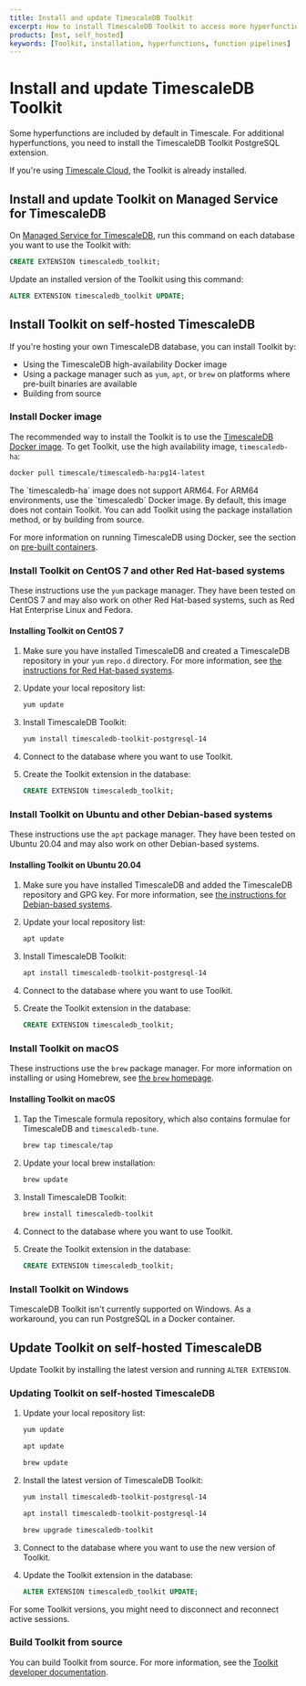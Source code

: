 ```yaml
---
title: Install and update TimescaleDB Toolkit
excerpt: How to install TimescaleDB Toolkit to access more hyperfunctions and function pipelines
products: [mst, self_hosted]
keywords: [Toolkit, installation, hyperfunctions, function pipelines]
---
```


# Install and update TimescaleDB Toolkit

Some hyperfunctions are included by default in Timescale. For additional
hyperfunctions, you need to install the TimescaleDB Toolkit PostgreSQL
extension.

If you're using [Timescale Cloud][cloud], the Toolkit is already installed.

## Install and update Toolkit on Managed Service for TimescaleDB

On [Managed Service for TimescaleDB][mst], run this command on each database you
want to use the Toolkit with:

```sql
CREATE EXTENSION timescaledb_toolkit;
```

Update an installed version of the Toolkit using this command:

```sql
ALTER EXTENSION timescaledb_toolkit UPDATE;
```

## Install Toolkit on self-hosted TimescaleDB

If you're hosting your own TimescaleDB database, you can install Toolkit by:

*   Using the TimescaleDB high-availability Docker image
*   Using a package manager such as `yum`, `apt`, or `brew` on platforms where
    pre-built binaries are available
*   Building from source

### Install Docker image

The recommended way to install the Toolkit is to use the
[TimescaleDB Docker image](https://github.com/timescale/timescaledb-docker-ha).
To get Toolkit, use the high availability image, `timescaledb-ha`:

```bash
docker pull timescale/timescaledb-ha:pg14-latest
```

<Highlight type="important">
The `timescaledb-ha` image does not support ARM64. For ARM64 environments, use the
`timescaledb` Docker image. By default, this image does not contain Toolkit. You can add
Toolkit using the package installation method, or by building from source.
</Highlight>

For more information on running TimescaleDB using Docker, see the section on
[pre-built containers][docker-install].

### Install Toolkit on CentOS 7 and other Red Hat-based systems

These instructions use the `yum` package manager. They have been tested on
CentOS 7 and may also work on other Red Hat-based systems, such as Red Hat
Enterprise Linux and Fedora.

<Procedure>

#### Installing Toolkit on CentOS 7

1.  Make sure you have installed TimescaleDB and created a TimescaleDB
    repository in your `yum` `repo.d` directory. For more information, see [the
    instructions for Red Hat-based systems][red-hat-install].
1.  Update your local repository list:

    ```bash
    yum update
    ```

1.  Install TimescaleDB Toolkit:

    ```bash
    yum install timescaledb-toolkit-postgresql-14
    ```

1.  Connect to the database where you want to use Toolkit.
1.  Create the Toolkit extension in the database:

    ```sql
    CREATE EXTENSION timescaledb_toolkit;
    ```

</Procedure>

### Install Toolkit on Ubuntu and other Debian-based systems

These instructions use the `apt` package manager. They have been tested on Ubuntu 20.04
and may also work on other Debian-based systems.

<Procedure>

#### Installing Toolkit on Ubuntu 20.04

1.  Make sure you have installed TimescaleDB and added the TimescaleDB
    repository and GPG key. For more information, see [the instructions for
    Debian-based systems][debian-install].
1.  Update your local repository list:

    ```bash
    apt update
    ```

1.  Install TimescaleDB Toolkit:

    ```bash
    apt install timescaledb-toolkit-postgresql-14
    ```

1.  Connect to the database where you want to use Toolkit.
1.  Create the Toolkit extension in the database:

    ```sql
    CREATE EXTENSION timescaledb_toolkit;
    ```

</Procedure>

### Install Toolkit on macOS

These instructions use the `brew` package manager. For more information on
installing or using Homebrew, see [the `brew` homepage][brew-install].

<Procedure>

#### Installing Toolkit on macOS

1.  Tap the Timescale formula repository, which also contains formulae for
    TimescaleDB and `timescaledb-tune`.

    ```bash
    brew tap timescale/tap
    ```

1.  Update your local brew installation:

    ```bash
    brew update
    ```

1.  Install TimescaleDB Toolkit:

    ```bash
    brew install timescaledb-toolkit
    ```

1.  Connect to the database where you want to use Toolkit.
1.  Create the Toolkit extension in the database:

    ```sql
    CREATE EXTENSION timescaledb_toolkit;
    ```

</Procedure>

### Install Toolkit on Windows

TimescaleDB Toolkit isn't currently supported on Windows. As a workaround, you
can run PostgreSQL in a Docker container.

## Update Toolkit on self-hosted TimescaleDB

Update Toolkit by installing the latest version and running `ALTER EXTENSION`.

<Procedure>

### Updating Toolkit on self-hosted TimescaleDB

1.  Update your local repository list:

    <Terminal>

    <tab label='CentOS 7'>

    ```bash
    yum update
    ```

    </tab>

    <tab label='Debian'>

    ```bash
    apt update
    ```

    </tab>

    <tab label='macOS'>

    ```bash
    brew update
    ```

    </tab>

    </Terminal>

1.  Install the latest version of TimescaleDB Toolkit:

    <Terminal>

    <tab label='CentOS 7'>

    ```bash
    yum install timescaledb-toolkit-postgresql-14
    ```

    </tab>

    <tab label='Debian'>

    ```bash
    apt install timescaledb-toolkit-postgresql-14
    ```

    </tab>

    <tab label='macOS'>

    ```bash
    brew upgrade timescaledb-toolkit
    ```

    </tab>

    </Terminal>

1.  Connect to the database where you want to use the new version of Toolkit.
1.  Update the Toolkit extension in the database:

    ```sql
    ALTER EXTENSION timescaledb_toolkit UPDATE;
    ```

<Highlight type="note">
For some Toolkit versions, you might need to disconnect and reconnect active
sessions.
</Highlight>

</Procedure>

### Build Toolkit from source

You can build Toolkit from source. For more information, see the [Toolkit
developer documentation][toolkit-gh-docs].

[brew-install]: https://brew.sh
[cloud]: /use-timescale/:currentVersion:/services/
[debian-install]: /self-hosted/latest/install/installation-linux/
[docker-install]: /self-hosted/latest/install/installation-docker/
[mst]: /mst/:currentVersion:/
[red-hat-install]: /self-hosted/latest/install/installation-linux/
[toolkit-gh-docs]: https://github.com/timescale/timescaledb-toolkit#-installing-from-source
